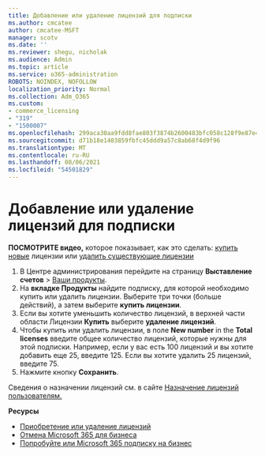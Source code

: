 ```yaml
---
title: Добавление или удаление лицензий для подписки
ms.author: cmcatee
author: cmcatee-MSFT
manager: scotv
ms.date: ''
ms.reviewer: shegu, nicholak
ms.audience: Admin
ms.topic: article
ms.service: o365-administration
ROBOTS: NOINDEX, NOFOLLOW
localization_priority: Normal
ms.collection: Adm_O365
ms.custom:
- commerce_licensing
- "319"
- "1500007"
ms.openlocfilehash: 299aca30aa9fdd8fae803f3874b2600483bfc058c128f9e87e4898a69f4505c3
ms.sourcegitcommit: d71b18e1403859fbfc45ddd9a57c8ab68f4d9f96
ms.translationtype: MT
ms.contentlocale: ru-RU
ms.lasthandoff: 08/06/2021
ms.locfileid: "54501829"
---
```

# <a name="add-or-remove-licenses-for-your-subscription"></a>Добавление или удаление лицензий для подписки

**ПОСМОТРИТЕ видео,** которое показывает, как это сделать: [купить новые](https://go.microsoft.com/fwlink/p/?linkid=2154857) лицензии или [удалить существующие лицензии](https://go.microsoft.com/fwlink/p/?linkid=2154938)

1. В Центре администрирования перейдите на страницу **Выставление счетов** > [Ваши продукты](https://go.microsoft.com/fwlink/p/?linkid=842054).
2. На **вкладке Продукты** найдите подписку, для которой необходимо купить или удалить лицензии. Выберите три точки (больше действий), а затем выберите **купить лицензии**.
3. Если вы хотите уменьшить количество лицензий, в верхней части области Лицензии **Купить** выберите **удаление лицензий**.
4. Чтобы купить или удалить лицензии, в поле **New number** in the **Total licenses** введите общее количество лицензий, которые нужны для этой подписки. Например, если у вас есть 100 лицензий и вы хотите добавить еще 25, введите 125. Если вы хотите удалить 25 лицензий, введите 75.
5. Нажмите кнопку **Сохранить**.

Сведения о назначении лицензий см. в сайте [Назначение лицензий пользователям.](/microsoft-365/admin/manage/assign-licenses-to-users)

**Ресурсы**
  
- [Приобретение или удаление лицензий](/microsoft-365/commerce/licenses/buy-licenses)
- [Отмена Microsoft 365 для бизнеса](/microsoft-365/commerce/subscriptions/cancel-your-subscription)
- [Попробуйте или Microsoft 365 подписку на бизнес](/microsoft-365/commerce/try-or-buy-microsoft-365)